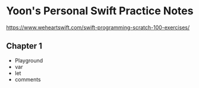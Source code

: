 # Yoon's Personal Swift Practice Notes

https://www.weheartswift.com/swift-programming-scratch-100-exercises/

## Chapter 1

* Playground
* var
* let
* comments
<!-- hello -->
